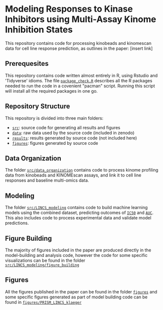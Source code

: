 # Modeling Responses to Kinase Inhibitors using Multi-Assay Kinome Inhibition States
This repository contains code for processing kinobeads and kinomescan data for cell line response prediction, as outlines in the paper: [insert link]

## Prerequesites 
This repository contains code written almost entirely in R, using Rstudio and 'Tidyverse' idioms. The file [`package_check.R`](package_check.R) describes all the R packages needed to run the code in a covenient "pacman" script. Running this script will install all the required packages in one go. 

## Repository Structure 
This repository is divided into three main folders:
* [`src`](src): source code for generating all results and figures
* [`data`](data): raw data used by the source code (included in zenodo)
* [`results`](results): results generated by source code (not included here)
* [`figures`](figures): figures generated by source code 

## Data Organization
The folder [`src/data_organization`](src/data_organization) contains code to process kinome profiling data from kinobeads and KINOMEscan assays, and link it to cell line responses and baseline multi-omics data. 

## Modeling 
The folder [`src/LINCS_modeling`](src/LINCS_modeling) contains code to build machine learning models using the combined dataset, predicting outcomes of [`IC50`](src/LINCS_modeling/build_LINCS_klaeger_ic50_models) and [`AUC`](src/LINCS_modeling/build_LINCS_klaeger_auc_models). This also includes code to process experimental data and validate model predictions. 

## Figure Building 
The majority of figures included in the paper are produced directly in the model-building and analysis code, however the code for some specific visualizations can be found in the folder [`src/LINCS_modeling/figure_building`](src/LINCS_modeling/figure_building)

## Figures
All the figures published in the paper can be found in the folder [`figures`](figures) and some specific figures generated as part of model building code can be found in [`figures/PRISM_LINCS_klaeger`](figures/PRISM_LINCS_klaeger)



